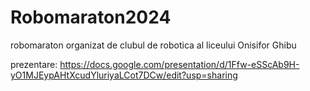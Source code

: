 # Robomaraton2024
robomaraton organizat de clubul de robotica al liceului Onisifor Ghibu

prezentare: https://docs.google.com/presentation/d/1Ffw-eSScAb9H-yO1MJEypAHtXcudYluriyaLCot7DCw/edit?usp=sharing